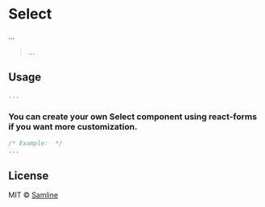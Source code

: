 # Select

...

> ...

## Usage

```jsx
...
```

### You can create your own Select component using react-forms if you want more customization.

```js
/* Example:  */
...
```

## License

MIT © [Samline](https://github.com/samline)

